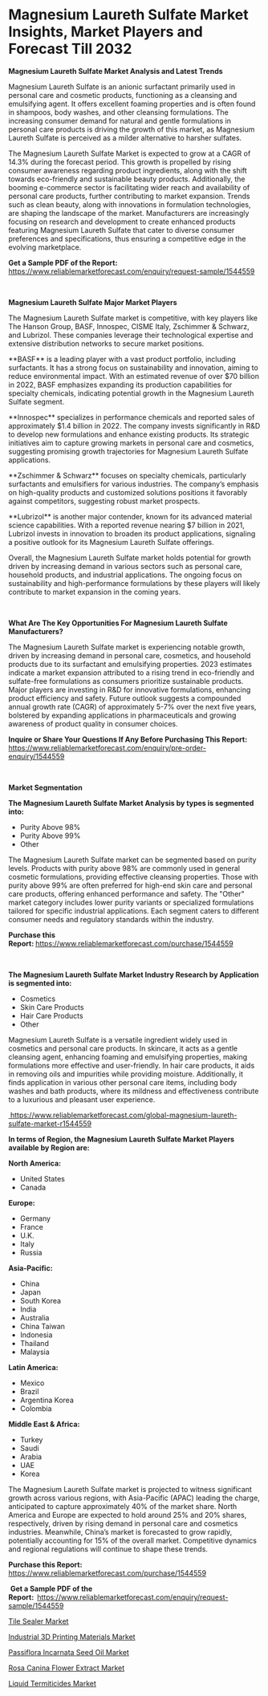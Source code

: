 <p><h1>Magnesium Laureth Sulfate Market Insights, Market Players and Forecast Till 2032</h1></p><p><strong>Magnesium Laureth Sulfate Market Analysis and Latest Trends</strong></p>
<p><p>Magnesium Laureth Sulfate is an anionic surfactant primarily used in personal care and cosmetic products, functioning as a cleansing and emulsifying agent. It offers excellent foaming properties and is often found in shampoos, body washes, and other cleansing formulations. The increasing consumer demand for natural and gentle formulations in personal care products is driving the growth of this market, as Magnesium Laureth Sulfate is perceived as a milder alternative to harsher sulfates.</p><p>The Magnesium Laureth Sulfate Market is expected to grow at a CAGR of 14.3% during the forecast period. This growth is propelled by rising consumer awareness regarding product ingredients, along with the shift towards eco-friendly and sustainable beauty products. Additionally, the booming e-commerce sector is facilitating wider reach and availability of personal care products, further contributing to market expansion. Trends such as clean beauty, along with innovations in formulation technologies, are shaping the landscape of the market. Manufacturers are increasingly focusing on research and development to create enhanced products featuring Magnesium Laureth Sulfate that cater to diverse consumer preferences and specifications, thus ensuring a competitive edge in the evolving marketplace.</p></p>
<p><strong>Get a Sample PDF of the Report:&nbsp;</strong> <a href="https://www.reliablemarketforecast.com/enquiry/request-sample/1544559?utm_campaign=1903&utm_medium=2&utm_source=Github&utm_content=ia&utm_term=31032025&utm_id=magnesium-laureth-sulfate">https://www.reliablemarketforecast.com/enquiry/request-sample/1544559</a></p>
<p>&nbsp;</p>
<p><strong>Magnesium Laureth Sulfate Major Market Players</strong></p>
<p><p>The Magnesium Laureth Sulfate market is competitive, with key players like The Hanson Group, BASF, Innospec, CISME Italy, Zschimmer & Schwarz, and Lubrizol. These companies leverage their technological expertise and extensive distribution networks to secure market positions.</p><p>**BASF** is a leading player with a vast product portfolio, including surfactants. It has a strong focus on sustainability and innovation, aiming to reduce environmental impact. With an estimated revenue of over $70 billion in 2022, BASF emphasizes expanding its production capabilities for specialty chemicals, indicating potential growth in the Magnesium Laureth Sulfate segment.</p><p>**Innospec** specializes in performance chemicals and reported sales of approximately $1.4 billion in 2022. The company invests significantly in R&D to develop new formulations and enhance existing products. Its strategic initiatives aim to capture growing markets in personal care and cosmetics, suggesting promising growth trajectories for Magnesium Laureth Sulfate applications.</p><p>**Zschimmer & Schwarz** focuses on specialty chemicals, particularly surfactants and emulsifiers for various industries. The company’s emphasis on high-quality products and customized solutions positions it favorably against competitors, suggesting robust market prospects.</p><p>**Lubrizol** is another major contender, known for its advanced material science capabilities. With a reported revenue nearing $7 billion in 2021, Lubrizol invests in innovation to broaden its product applications, signaling a positive outlook for its Magnesium Laureth Sulfate offerings.</p><p>Overall, the Magnesium Laureth Sulfate market holds potential for growth driven by increasing demand in various sectors such as personal care, household products, and industrial applications. The ongoing focus on sustainability and high-performance formulations by these players will likely contribute to market expansion in the coming years.</p></p>
<p>&nbsp;</p>
<p><strong>What Are The Key Opportunities For Magnesium Laureth Sulfate Manufacturers?</strong></p>
<p><p>The Magnesium Laureth Sulfate market is experiencing notable growth, driven by increasing demand in personal care, cosmetics, and household products due to its surfactant and emulsifying properties. 2023 estimates indicate a market expansion attributed to a rising trend in eco-friendly and sulfate-free formulations as consumers prioritize sustainable products. Major players are investing in R&D for innovative formulations, enhancing product efficiency and safety. Future outlook suggests a compounded annual growth rate (CAGR) of approximately 5-7% over the next five years, bolstered by expanding applications in pharmaceuticals and growing awareness of product quality in consumer choices.</p></p>
<p><strong>Inquire or Share Your Questions If Any Before Purchasing This Report:</strong> <a href="https://www.reliablemarketforecast.com/enquiry/pre-order-enquiry/1544559?utm_campaign=1903&utm_medium=2&utm_source=Github&utm_content=ia&utm_term=31032025&utm_id=magnesium-laureth-sulfate">https://www.reliablemarketforecast.com/enquiry/pre-order-enquiry/1544559</a></p>
<p>&nbsp;</p>
<p><strong>Market Segmentation</strong></p>
<p><strong>The Magnesium Laureth Sulfate Market Analysis by types is segmented into:</strong></p>
<p><ul><li>Purity Above 98%</li><li>Purity Above 99%</li><li>Other</li></ul></p>
<p><p>The Magnesium Laureth Sulfate market can be segmented based on purity levels. Products with purity above 98% are commonly used in general cosmetic formulations, providing effective cleansing properties. Those with purity above 99% are often preferred for high-end skin care and personal care products, offering enhanced performance and safety. The "Other" market category includes lower purity variants or specialized formulations tailored for specific industrial applications. Each segment caters to different consumer needs and regulatory standards within the industry.</p></p>
<p><strong>Purchase this Report:&nbsp;</strong><a href="https://www.reliablemarketforecast.com/purchase/1544559?utm_campaign=1903&utm_medium=2&utm_source=Github&utm_content=ia&utm_term=31032025&utm_id=magnesium-laureth-sulfate">https://www.reliablemarketforecast.com/purchase/1544559</a></p>
<p>&nbsp;</p>
<p><strong>The Magnesium Laureth Sulfate Market Industry Research by Application is segmented into:</strong></p>
<p><ul><li>Cosmetics</li><li>Skin Care Products</li><li>Hair Care Products</li><li>Other</li></ul></p>
<p><p>Magnesium Laureth Sulfate is a versatile ingredient widely used in cosmetics and personal care products. In skincare, it acts as a gentle cleansing agent, enhancing foaming and emulsifying properties, making formulations more effective and user-friendly. In hair care products, it aids in removing oils and impurities while providing moisture. Additionally, it finds application in various other personal care items, including body washes and bath products, where its mildness and effectiveness contribute to a luxurious and pleasant user experience.</p></p>
<p><a href="https://www.reliablemarketforecast.com/global-magnesium-laureth-sulfate-market-r1544559?utm_campaign=1903&utm_medium=2&utm_source=Github&utm_content=ia&utm_term=31032025&utm_id=magnesium-laureth-sulfate">&nbsp;https://www.reliablemarketforecast.com/global-magnesium-laureth-sulfate-market-r1544559</a></p>
<p><strong>In terms of Region, the Magnesium Laureth Sulfate Market Players available by Region are:</strong></p>
<p>
    <p> <strong> North America: </strong>
        <ul>
            <li>United States</li>
            <li>Canada</li>
        </ul>
        </p> 
    <p> <strong> Europe: </strong>
        <ul>
            <li>Germany</li>
            <li>France</li>
            <li>U.K.</li>
            <li>Italy</li>
            <li>Russia</li>
        </ul>
        </p> 
    <p> <strong> Asia-Pacific: </strong>
        <ul>
            <li>China</li>
            <li>Japan</li>
            <li>South Korea</li>
            <li>India</li>
            <li>Australia</li>
            <li>China Taiwan</li>
            <li>Indonesia</li>
            <li>Thailand</li>
            <li>Malaysia</li>
        </ul>
        </p> 
    <p> <strong> Latin America: </strong>
        <ul>
            <li>Mexico</li>
            <li>Brazil</li>
            <li>Argentina Korea</li>
            <li>Colombia</li>
        </ul>
        </p> 
    <p> <strong> Middle East & Africa: </strong>
        <ul>
            <li>Turkey</li>
            <li>Saudi</li>
            <li>Arabia</li>
            <li>UAE</li>
            <li>Korea</li>
        </ul>
    </p>
    </p>
<p><p>The Magnesium Laureth Sulfate market is projected to witness significant growth across various regions, with Asia-Pacific (APAC) leading the charge, anticipated to capture approximately 40% of the market share. North America and Europe are expected to hold around 25% and 20% shares, respectively, driven by rising demand in personal care and cosmetics industries. Meanwhile, China’s market is forecasted to grow rapidly, potentially accounting for 15% of the overall market. Competitive dynamics and regional regulations will continue to shape these trends.</p></p>
<p><strong>Purchase this Report: </strong><a href="https://www.reliablemarketforecast.com/purchase/1544559?utm_campaign=1903&utm_medium=2&utm_source=Github&utm_content=ia&utm_term=31032025&utm_id=magnesium-laureth-sulfate">https://www.reliablemarketforecast.com/purchase/1544559</a></p>
<p>&nbsp;<strong>Get a Sample PDF of the Report:&nbsp;&nbsp;</strong><a href="https://www.reliablemarketforecast.com/enquiry/request-sample/1544559?utm_campaign=1903&utm_medium=2&utm_source=Github&utm_content=ia&utm_term=31032025&utm_id=magnesium-laureth-sulfate">https://www.reliablemarketforecast.com/enquiry/request-sample/1544559</a></p>
<p><strong></strong></p>
<p><p><a href="https://github.com/viohlbrenksf/Market-Research-Report-List-1/blob/main/tile-sealer-market.md?utm_campaign=1903&utm_medium=2&utm_source=Github&utm_content=ia&utm_term=31032025&utm_id=magnesium-laureth-sulfate">Tile Sealer Market</a></p><p><a href="https://github.com/vasosblenksk/Market-Research-Report-List-1/blob/main/industrial-3d-printing-materials-market.md?utm_campaign=1903&utm_medium=2&utm_source=Github&utm_content=ia&utm_term=31032025&utm_id=magnesium-laureth-sulfate">Industrial 3D Printing Materials Market</a></p><p><a href="https://github.com/ifsahvadenah/Market-Research-Report-List-1/blob/main/passiflora-incarnata-seed-oil-market.md?utm_campaign=1903&utm_medium=2&utm_source=Github&utm_content=ia&utm_term=31032025&utm_id=magnesium-laureth-sulfate">Passiflora Incarnata Seed Oil Market</a></p><p><a href="https://github.com/merzafairy04/Market-Research-Report-List-1/blob/main/rosa-canina-flower-extract-market.md?utm_campaign=1903&utm_medium=2&utm_source=Github&utm_content=ia&utm_term=31032025&utm_id=magnesium-laureth-sulfate">Rosa Canina Flower Extract Market</a></p><p><a href="https://github.com/keehnkaesssi/Market-Research-Report-List-1/blob/main/liquid-termiticides-market.md?utm_campaign=1903&utm_medium=2&utm_source=Github&utm_content=ia&utm_term=31032025&utm_id=magnesium-laureth-sulfate">Liquid Termiticides Market</a></p></p>